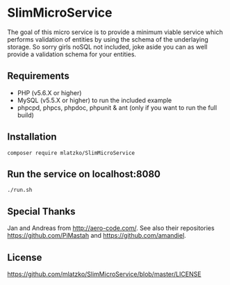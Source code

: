 # SlimMicroService
The goal of this micro service is to provide a minimum viable service which performs validation of entities by using the schema of the underlaying storage. So sorry girls noSQL not included, joke aside you can as well provide a validation schema for your entities.

## Requirements
* PHP (v5.6.X or higher)
* MySQL (v5.5.X or higher) to run the included example
* phpcpd, phpcs, phpdoc, phpunit & ant (only if you want to run the full build)

## Installation
```
composer require mlatzko/SlimMicroService
```

## Run the service on localhost:8080
```
./run.sh
```

## Special Thanks
Jan and Andreas from http://aero-code.com/. See also their repositories https://github.com/PiMastah and https://github.com/amandiel.

## License
https://github.com/mlatzko/SlimMicroService/blob/master/LICENSE
